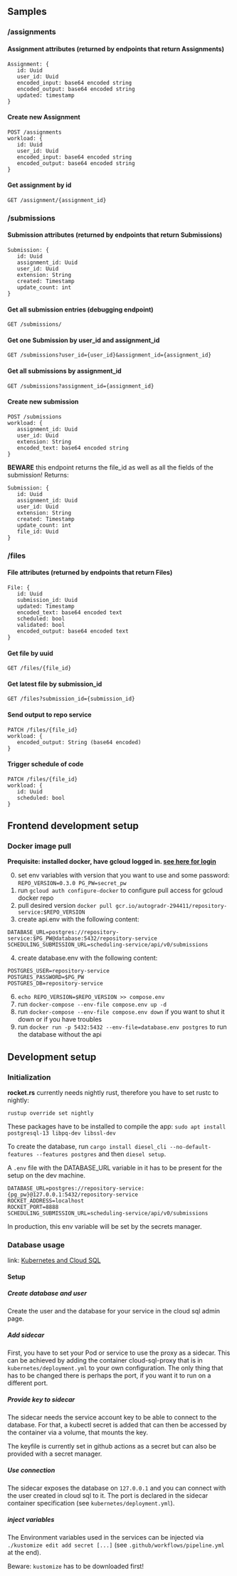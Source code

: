 ## Samples
### /assignments
#### Assignment attributes (returned by endpoints that return Assignments)
```
Assignment: {
   id: Uuid
   user_id: Uuid
   encoded_input: base64 encoded string
   encoded_output: base64 encoded string
   updated: timestamp
}
```
#### Create new Assignment
```
POST /assignments
workload: {
   id: Uuid
   user_id: Uuid
   encoded_input: base64 encoded string
   encoded_output: base64 encoded string
}
```
#### Get assignment by id
```
GET /assignment/{assignment_id}
```
####
### /submissions
#### Submission attributes (returned by endpoints that return Submissions)
```
Submission: {
   id: Uuid
   assignment_id: Uuid
   user_id: Uuid
   extension: String
   created: Timestamp
   update_count: int
}
```
#### Get all submission entries (debugging endpoint)
```
GET /submissions/
```
#### Get one Submission by user_id and assignment_id
```
GET /submissions?user_id={user_id}&assignment_id={assignment_id}
```
#### Get all submissions by assignment_id
```
GET /submissions?assignment_id={assignment_id}
```
#### Create new submission
```
POST /submissions
workload: {
   assignment_id: Uuid
   user_id: Uuid
   extension: String
   encoded_text: base64 encoded string
}
```
**BEWARE** this endpoint returns the file_id as well as all the fields of the submission!
Returns:
```
Submission: {
   id: Uuid
   assignment_id: Uuid
   user_id: Uuid
   extension: String
   created: Timestamp
   update_count: int
   file_id: Uuid
}
```
### /files
#### File attributes (returned by endpoints that return Files)
```
File: {
   id: Uuid
   submission_id: Uuid
   updated: Timestamp
   encoded_text: base64 encoded text
   scheduled: bool
   validated: bool
   encoded_output: base64 encoded text
}
```
#### Get file by uuid
```
GET /files/{file_id}
```
#### Get latest file by submission_id
```
GET /files?submission_id={submission_id}
```
#### Send output to repo service
```
PATCH /files/{file_id}
workload: {
   encoded_output: String (base64 encoded)
}
```
#### Trigger schedule of code
```
PATCH /files/{file_id}
workload: {
   id: Uuid
   scheduled: bool
}
```
## Frontend development setup
### Docker image pull
**Prequisite: installed docker, have gcloud logged in. [see here for login](https://cloud.google.com/container-registry/docs/advanced-authentication)**

0. set env variables with version that you want to use and some password:
   `REPO_VERSION=0.3.0 PG_PW=secret_pw`
1. run `gcloud auth configure-docker` to configure pull access for gcloud docker repo
2. pull desired version `docker pull gcr.io/autogradr-294411/repository-service:$REPO_VERSION`
3. create api.env with the following content:
```
DATABASE_URL=postgres://repository-service:$PG_PW@database:5432/repository-service
SCHEDULING_SUBMISSION_URL=scheduling-service/api/v0/submissions
 ```
4. create database.env with the following content:
```
POSTGRES_USER=repository-service
POSTGRES_PASSWORD=$PG_PW
POSTGRES_DB=repository-service
```
6. `echo REPO_VERSION=$REPO_VERSION >> compose.env`
5. run `docker-compose --env-file compose.env up -d`
6. run `docker-compose --env-file compose.env down` if you want to shut it down or if you have troubles
7. run `docker run -p 5432:5432 --env-file=database.env postgres` to run the database without the api

## Development setup
### Initialization

**rocket.rs** currently needs nightly rust, therefore you have to set rustc to nightly:

`rustup override set nightly`

These packages have to be installed to compile the app: `sudo apt install postgresql-13 libpq-dev libssl-dev`

To create the database, run `cargo install diesel_cli --no-default-features --features postgres` and then `diesel setup`.

A `.env` file with the DATABASE_URL variable in it has to be present for the setup on the dev machine.
```
DATABASE_URL=postgres://repository-service:{pg_pw}@127.0.0.1:5432/repository-service
ROCKET_ADDRESS=localhost
ROCKET_PORT=8888
SCHEDULING_SUBMISSION_URL=scheduling-service/api/v0/submissions
```
In production, this env variable will be set by the secrets manager.

### Database usage
link: [Kubernetes and Cloud SQL](https://cloud.google.com/sql/docs/postgres/connect-kubernetes-engine#proxy-with-service-account-key)

#### Setup
##### Create database and user

Create the user and the database for your service in the cloud sql admin page.

##### Add sidecar
First, you have to set your Pod or service to use the proxy as a sidecar. This can be achieved by
adding the container cloud-sql-proxy that is in `kubernetes/deployment.yml` to your own configuration.
The only thing that has to be changed there is perhaps the port, if you want it to run on a different port.
##### Provide key to sidecar
The sidecar needs the service account key to be able to connect to the database. For that, a kubectl secret is
added that can then be accessed by the container via a volume, that mounts the key.

The keyfile is currently set in github actions as a secret but can also be provided with a secret manager.

##### Use connection
The sidecar exposes the database on `127.0.0.1` and you can connect with the user created in cloud sql to it.
The port is declared in the sidecar container specification (see `kubernetes/deployment.yml`).

##### inject variables
The Environment variables used in the services can be injected via `./kustomize edit add secret [...]`
(see `.github/workflows/pipeline.yml` at the end).

Beware: `kustomize` has to be downloaded first!
